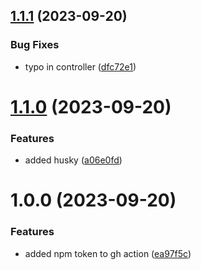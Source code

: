 ## [1.1.1](https://github.com/lukretium/semantic-release-basic/compare/v1.1.0...v1.1.1) (2023-09-20)


### Bug Fixes

* typo in controller ([dfc72e1](https://github.com/lukretium/semantic-release-basic/commit/dfc72e1a69824a43a430202fb64a267f65d1c08f))

# [1.1.0](https://github.com/lukretium/semantic-release-basic/compare/v1.0.0...v1.1.0) (2023-09-20)


### Features

* added husky ([a06e0fd](https://github.com/lukretium/semantic-release-basic/commit/a06e0fd48f60e4c93d339c44e795a16edc036999))

# 1.0.0 (2023-09-20)


### Features

* added npm token to gh action ([ea97f5c](https://github.com/lukretium/semantic-release-basic/commit/ea97f5cbfc74ec6dd55625d55885de431186ac82))
